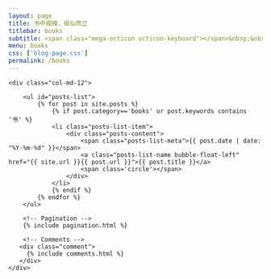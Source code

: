 ```yaml
---
layout: page
title: 书中阁楼，临仙而立
titlebar: books
subtitle: <span class="mega-octicon octicon-keyboard"></span>&nbsp;&nbsp;我是一个读者，常临书阁，忘而难返。
menu: books
css: ['blog-page.css']
permalink: /books
---
```


<div class="row">

    <div class="col-md-12">

        <ul id="posts-list">
            {% for post in site.posts %}
                {% if post.category=='books' or post.keywords contains '书' %}
                <li class="posts-list-item">
                    <div class="posts-content">
                        <span class="posts-list-meta">{{ post.date | date: "%Y-%m-%d" }}</span>
                        <a class="posts-list-name bubble-float-left" href="{{ site.url }}{{ post.url }}">{{ post.title }}</a>
                        <span class='circle'></span>
                    </div>
                </li>
                {% endif %}
            {% endfor %}
        </ul> 

        <!-- Pagination -->
        {% include pagination.html %}

        <!-- Comments -->
       <div class="comment">
         {% include comments.html %}
       </div>
    </div>

</div>
<script>
    $(document).ready(function(){

        // Enable bootstrap tooltip
        $("body").tooltip({ selector: '[data-toggle=tooltip]' });

    });
</script>